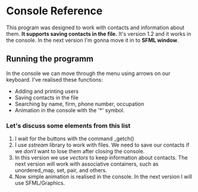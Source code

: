 # Console Reference

This program was designed to work with contacts and information about them. **It supports saving contacts in the file.** It's version 1.2 and it works in the console. 
In the next version I'm gonna move it in to __SFML window__.

## Running the programm

In the console we can move through the menu using arrows on our keyboard.
I've realised these functions:

- Adding and printing users
- Saving contacts in the file
- Searching by name, firm, phone number, occupation
- Animation in the console with the '*' symbol.

### Let's discuss some elements from this list
1) I wait for the buttons with the command _getch()
2) I use $sstream$ library to work with files. We need to save our contacts if we $don't$ want to lose them after closing the console.
3) In this version we use $vectors$ to keep information about contacts. The next version will work with associative containers, such as unordered_map, set, pair, and others.
4) Now simple animation is realised in the console. In the next version I will use SFML/Graphics.
